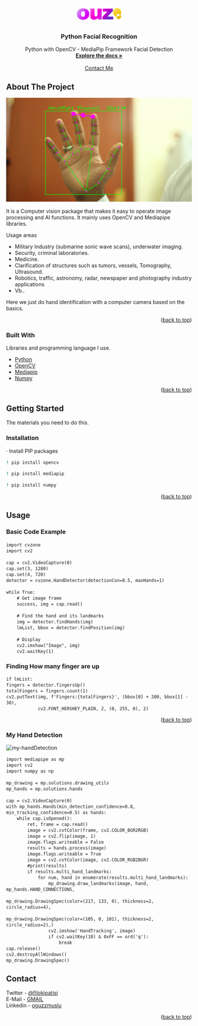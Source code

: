 <div id="top"></div>
<!-- PROJECT LOGO -->
<br />
<div align="center">
  <a href="https://github.com/ogzmsl/HandDetection/blob/main/ouz-logo.png">
    <img src="/ouz-logo.png" alt="" width="" height="">
  </a>

  <h3 align="center">Python Facial Recognition</h3>

  <p align="center">
    Python with OpenCV - MediaPip Framework Facial Detection
    <br />
    <a href="https://www.width.ai/post/facial-detection-and-recognition-with-dlib"><strong>Explore the docs »</strong></a>
    <br />
    <br /> 
    <a href="https://oguzmuslu.com">Contact Me</a> 
  </p>
</div>


<!-- ABOUT THE PROJECT -->
## About The Project

[![product-screenshot]](https://pythonrepo.com/repo/cvzone-cvzone)

It is a Computer vision package that makes it easy to operate image processing and AI functions. It mainly uses OpenCV and Mediapipe libraries.

Usage areas
* Military Industry (submarine sonic wave scans), underwater imaging.
* Security, criminal laboratories.
* Medicine.
* Clarification of structures such as tumors, vessels, Tomography, Ultrasound.
* Robotics, traffic, astronomy, radar, newspaper and photography industry applications
* Vb..

Here we just do hand identification with a computer camera based on the basics.

<p align="right">(<a href="#top">back to top</a>)</p>



### Built With

Libraries and programming language I use.

* [Python](https://www.python.org/)
* [OpenCV](https://opencv.org/)
* [Mediapip](https://mediapipe.dev/)
* [Numpy](https://numpy.org/)  

<p align="right">(<a href="#top">back to top</a>)</p>


<!-- GETTING STARTED -->
## Getting Started

The materials you need to do this.

### Installation

· Install PIP packages

   ```sh
   ! pip install opencv
   ```
   ```sh
   ! pip install mediapip
   ```
   ```sh
   ! pip install numpy
   ```
<p align="right">(<a href="#top">back to top</a>)</p>


<!-- USAGE EXAMPLES -->
## Usage

### Basic Code Example

```
import cvzone
import cv2

cap = cv2.VideoCapture(0)
cap.set(3, 1280)
cap.set(4, 720)
detector = cvzone.HandDetector(detectionCon=0.5, maxHands=1)

while True:
    # Get image frame
    success, img = cap.read()

    # Find the hand and its landmarks
    img = detector.findHands(img)
    lmList, bbox = detector.findPosition(img)
    
    # Display
    cv2.imshow("Image", img)
    cv2.waitKey(1)

```

### Finding How many finger are up
```
if lmList:
fingers = detector.fingersUp()
totalFingers = fingers.count(1)
cv2.putText(img, f'Fingers:{totalFingers}', (bbox[0] + 200, bbox[1] - 30),
            cv2.FONT_HERSHEY_PLAIN, 2, (0, 255, 0), 2)
```
<p align="right">(<a href="#top">back to top</a>)</p>

### My Hand Detection

![my-handDetection]

```
import mediapipe as mp
import cv2
import numpy as np 

mp_drawing = mp.solutions.drawing_utils
mp_hands = mp.solutions.hands

cap = cv2.VideoCapture(0)
with mp_hands.Hands(min_detection_confidence=0.8, min_tracking_confidence=0.5) as hands:
    while cap.isOpened():
        ret, frame = cap.read()
        image = cv2.cvtColor(frame, cv2.COLOR_BGR2RGB)
        image = cv2.flip(image, 1)
        image.flags.writeable = False
        results = hands.process(image)
        image.flags.writeable = True
        image = cv2.cvtColor(image, cv2.COLOR_RGB2BGR)
        #print(results)
        if results.multi_hand_landmarks:
            for num, hand in enumerate(results.multi_hand_landmarks):
                mp_drawing.draw_landmarks(image, hand, mp_hands.HAND_CONNECTIONS,
                                          mp_drawing.DrawingSpec(color=(217, 133, 0), thickness=2, circle_radius=4),
                                          mp_drawing.DrawingSpec(color=(105, 0, 101), thickness=2, circle_radius=2),)
                cv2.imshow('HandTracking', image)
                if cv2.waitKey(10) & 0xFF == ord('q'):
                    break
cap.release()
cv2.destroyAllWindows()
mp_drawing.DrawingSpec()
```

<!-- CONTACT -->
## Contact

Twitter - [@filokipatisi](https://twitter.com/filokipatisi) <br>
E-Mail -  [GMAIL](mailto:oguzzmuslu@gmail.com) <br>
Linkedin - [oguzzmuslu](https://www.linkedin.com/in/oguzzmuslu/)


<p align="right">(<a href="#top">back to top</a>)</p>





<!-- MARKDOWN LINKS & IMAGES -->
<!-- https://www.markdownguide.org/basic-syntax/#reference-style-links -->
[my-handDetection]: https://github.com/ogzmsl/HandDetection/blob/main/detectionn.png
[product-screenshot]: https://github.com/ogzmsl/HandDetection/blob/main/screenshot.jpg
